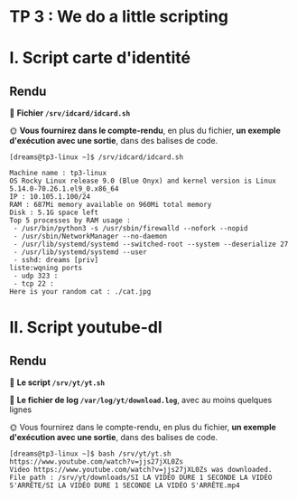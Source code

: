 # TP 3 : We do a little scripting

# I. Script carte d'identité

## Rendu

📁 **Fichier `/srv/idcard/idcard.sh`**

🌞 **Vous fournirez dans le compte-rendu**, en plus du fichier, **un exemple d'exécution avec une sortie**, dans des balises de code.

```
[dreams@tp3-linux ~]$ /srv/idcard/idcard.sh

Machine name : tp3-linux
OS Rocky Linux release 9.0 (Blue Onyx) and kernel version is Linux 5.14.0-70.26.1.el9_0.x86_64
IP : 10.105.1.100/24
RAM : 687Mi memory available on 960Mi total memory
Disk : 5.1G space left
Top 5 processes by RAM usage :
 - /usr/bin/python3 -s /usr/sbin/firewalld --nofork --nopid
 - /usr/sbin/NetworkManager --no-daemon
 - /usr/lib/systemd/systemd --switched-root --system --deserialize 27
 - /usr/lib/systemd/systemd --user
 - sshd: dreams [priv]
liste:wqning ports
 - udp 323 :
 - tcp 22 :
Here is your random cat : ./cat.jpg
```

# II. Script youtube-dl

## Rendu

📁 **Le script `/srv/yt/yt.sh`**

📁 **Le fichier de log `/var/log/yt/download.log`**, avec au moins quelques lignes

🌞 Vous fournirez dans le compte-rendu, en plus du fichier, **un exemple d'exécution avec une sortie**, dans des balises de code.

```
[dreams@tp3-linux ~]$ bash /srv/yt/yt.sh https://www.youtube.com/watch?v=jjs27jXL0Zs
Video https://www.youtube.com/watch?v=jjs27jXL0Zs was downloaded.
File path : /srv/yt/downloads/SI LA VIDÉO DURE 1 SECONDE LA VIDÉO S'ARRÊTE/SI LA VIDÉO DURE 1 SECONDE LA VIDÉO S'ARRÊTE.mp4
```